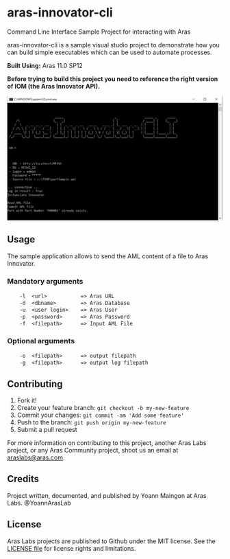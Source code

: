 # aras-innovator-cli
Command Line Interface Sample Project for interacting with Aras

aras-innovator-cli is a sample visual studio project to demonstrate how you can build simple executables which can be used to automate processes.

**Built Using:** Aras 11.0 SP12

**Before trying to build this project you need to reference the right version of IOM (the Aras Innovator API).**

![CLI interface](screenshots/innovatorCLI.PNG)

## Usage

The sample application allows to send the AML content of a file to Aras Innovator. 

### Mandatory arguments

```
	-l  <url>           => Aras URL
    -d  <dbname>        => Aras Database
    -u  <user login>    => Aras User
    -p  <password>      => Aras Password
    -f  <filepath>      => Input AML File
```

### Optional arguments

```
	-o	<filepath>		=> output filepath
	-g 	<filepath>		=> output log filepath
```



## Contributing

1. Fork it!
2. Create your feature branch: `git checkout -b my-new-feature`
3. Commit your changes: `git commit -am 'Add some feature'`
4. Push to the branch: `git push origin my-new-feature`
5. Submit a pull request

For more information on contributing to this project, another Aras Labs project, or any Aras Community project, shoot us an email at [araslabs@aras.com](mailto:araslabs@aras.com).

## Credits

Project written, documented, and published by Yoann Maingon at Aras Labs. @YoannArasLab

## License

Aras Labs projects are published to Github under the MIT license. See the [LICENSE file](https://github.com/ArasLabs/toc-search-bar/blob/master/LICENSE.md) for license rights and limitations.
